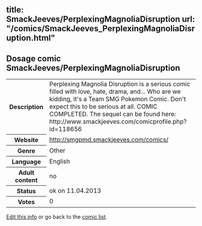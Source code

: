 title: SmackJeeves/PerplexingMagnoliaDisruption
url: "/comics/SmackJeeves_PerplexingMagnoliaDisruption.html"
---
Dosage comic SmackJeeves/PerplexingMagnoliaDisruption
-----------------------------------------

<table class="comicinfo">
<tr>
<th>Description</th><td>Perplexing Magnolia Disruption is a serious comic filled with love, hate, drama, and... Who are we kidding, it's a Team SMG Pokemon Comic. Don't expect this to be serious at all. COMIC COMPLETED. The sequel can be found here: http://www.smackjeeves.com/comicprofile.php?id=118656</td>
</tr>
<tr>
<th>Website</th><td><a href="http://smgpmd.smackjeeves.com/comics/">http://smgpmd.smackjeeves.com/comics/</a></td>
</tr>
<tr>
<th>Genre</th><td>Other</td>
</tr>
<tr>
<th>Language</th><td>English</td>
</tr>
<tr>
<th>Adult content</th><td>no</td>
</tr>
<tr>
<th>Status</th><td>ok on 11.04.2013</td>
</tr>
<tr>
<th>Votes</th><td>0</div></td>
</tr>
</table>

[Edit this info](/comics/SmackJeeves_PerplexingMagnoliaDisruption_edit.html) or go back to the [comic list](../comic-index.html).
